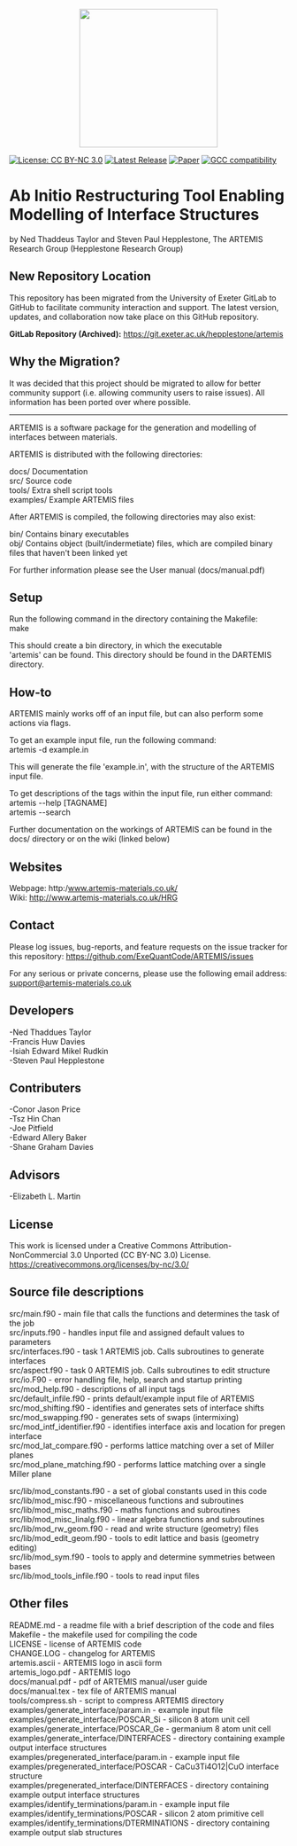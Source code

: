 <p align="center">
<img src="docs/artemis_logo_no_background.png" width="250"/>
</p>

[![License: CC BY-NC 3.0](https://img.shields.io/badge/License-CC_BY--NC_3.0-lightgrey.svg)](https://creativecommons.org/licenses/by-nc/3.0/ "View CC BY-NC 3.0 license")
[![Latest Release](https://img.shields.io/github/v/release/ExeQuantCode/ARTEMIS?sort=semver)](https://github.com/ExeQuantCode/ARTEMIS/releases "View on GitHub")
[![Paper](https://img.shields.io/badge/Paper-Comp_Phys_Comms-orange.svg)](https://doi.org/10.1016/j.cpc.2020.107515)
[![GCC compatibility](https://img.shields.io/badge/gcc-14.1.0-green)](https://gcc.gnu.org/gcc-14/ "View GCC")


Ab Initio Restructuring Tool Enabling Modelling of Interface Structures
=========================================================================
by Ned Thaddeus Taylor and Steven Paul Hepplestone, The ARTEMIS Research Group (Hepplestone Research Group)


## New Repository Location

This repository has been migrated from the University of Exeter GitLab to GitHub to facilitate community interaction and support. The latest version, updates, and collaboration now take place on this GitHub repository.

**GitLab Repository (Archived):** https://git.exeter.ac.uk/hepplestone/artemis

## Why the Migration?

It was decided that this project should be migrated to allow for better community support (i.e. allowing community users to raise issues).
All information has been ported over where possible.

---


ARTEMIS is a software package for the generation and modelling of interfaces between materials.

ARTEMIS is distributed with the following directories:

  docs/       Documentation  
  src/       Source code  
  tools/     Extra shell script tools  
  examples/  Example ARTEMIS files  

After ARTEMIS is compiled, the following directories may also exist:

  bin/       Contains binary executables  
  obj/       Contains object (built/indermetiate) files, which are compiled binary files that haven't been linked yet

For further information please see the User manual (docs/manual.pdf)



Setup
-----
Run the following command in the directory containing the Makefile:  
make

This should create a bin directory, in which the executable  
'artemis' can be found. This directory should be found in the
DARTEMIS directory.



How-to
------
ARTEMIS mainly works off of an input file, but can also perform some
actions via flags.

To get an example input file, run the following command:  
artemis -d example.in

This will generate the file 'example.in', with the structure of the
ARTEMIS input file.

To get descriptions of the tags within the input file, run either command:  
artemis --help [TAGNAME]  
artemis --search <STRING>


Further documentation on the workings of ARTEMIS can be found in the docs/
directory or on the wiki (linked below)



Websites
--------
Webpage: http:/www.artemis-materials.co.uk/  
Wiki:    http://www.artemis-materials.co.uk/HRG



Contact
-------
Please log issues, bug-reports, and feature requests on the issue tracker for this repository: https://github.com/ExeQuantCode/ARTEMIS/issues

For any serious or private concerns, please use the following email address:
support@artemis-materials.co.uk



Developers
------------
-Ned Thaddues Taylor  
-Francis Huw Davies  
-Isiah Edward Mikel Rudkin  
-Steven Paul Hepplestone  

Contributers
------------
-Conor Jason Price  
-Tsz Hin Chan  
-Joe Pitfield  
-Edward Allery Baker  
-Shane Graham Davies  

Advisors
------------
-Elizabeth L. Martin


License
------------
This work is licensed under a Creative Commons Attribution-NonCommercial 3.0 Unported (CC BY-NC 3.0) License.  
https://creativecommons.org/licenses/by-nc/3.0/


Source file descriptions
------------
src/main.f90           - main file that calls the functions and determines the task of the job  
src/inputs.f90         - handles input file and assigned default values to parameters  
src/interfaces.f90     - task 1 ARTEMIS job. Calls subroutines to generate interfaces  
src/aspect.f90         - task 0 ARTEMIS job. Calls subroutines to edit structure  
src/io.F90             - error handling file, help, search and startup printing  
src/mod_help.f90       - descriptions of all input tags  
src/default_infile.f90 - prints default/example input file of ARTEMIS  
src/mod_shifting.f90   - identifies and generates sets of interface shifts  
src/mod_swapping.f90   - generates sets of swaps (intermixing)  
src/mod_intf_identifier.f90 - identifies interface axis and location for pregen interface  
src/mod_lat_compare.f90     - performs lattice matching over a set of Miller planes  
src/mod_plane_matching.f90  - performs lattice matching over a single Miller plane  

src/lib/mod_constants.f90    - a set of global constants used in this code  
src/lib/mod_misc.f90         - miscellaneous functions and subroutines  
src/lib/mod_misc_maths.f90   - maths functions and subroutines  
src/lib/mod_misc_linalg.f90  - linear algebra functions and subroutines  
src/lib/mod_rw_geom.f90      - read and write structure (geometry) files  
src/lib/mod_edit_geom.f90    - tools to edit lattice and basis (geometry editing)  
src/lib/mod_sym.f90          - tools to apply and determine symmetries between bases  
src/lib/mod_tools_infile.f90 - tools to read input files  



Other files
------------
README.md         - a readme file with a brief description of the code and files  
Makefile          - the makefile used for compiling the code  
LICENSE           - license of ARTEMIS code  
CHANGE.LOG        - changelog for ARTEMIS  
artemis.ascii     - ARTEMIS logo in ascii form  
artemis_logo.pdf  - ARTEMIS logo  
docs/manual.pdf    - pdf of ARTEMIS manual/user guide  
docs/manual.tex    - tex file of ARTEMIS manual  
tools/compress.sh - script to compress ARTEMIS directory  
examples/generate_interface/param.in    - example input file  
examples/generate_interface/POSCAR_Si   - silicon 8 atom unit cell  
examples/generate_interface/POSCAR_Ge   - germanium 8 atom unit cell  
examples/generate_interface/DINTERFACES - directory containing example output interface structures  
examples/pregenerated_interface/param.in     - example input file  
examples/pregenerated_interface/POSCAR       - CaCu3Ti4O12|CuO interface structure  
examples/pregenerated_interface/DINTERFACES  - directory containing example output interface structures  
examples/identify_terminations/param.in      - example input file  
examples/identify_terminations/POSCAR        - silicon 2 atom primitive cell  
examples/identify_terminations/DTERMINATIONS - directory containing example output slab structures  
